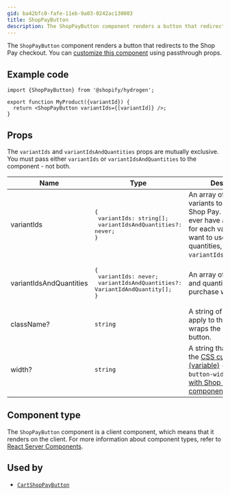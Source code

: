 ```yaml
---
gid: ba42bfc0-fafe-11eb-9a03-0242ac130003
title: ShopPayButton
description: The ShopPayButton component renders a button that redirects to the Shop Pay checkout.
---
```


The `ShopPayButton` component renders a button that redirects to the Shop Pay checkout. You can [customize this component](https://shopify.dev/api/hydrogen/components#customizing-hydrogen-components) using passthrough props.

## Example code

```tsx
import {ShopPayButton} from '@shopify/hydrogen';

export function MyProduct({variantId}) {
  return <ShopPayButton variantIds={[variantId]} />;
}
```

## Props

The `variantIds` and `variantIdsAndQuantities` props are mutually exclusive. You must pass either `variantIds` or `variantIdsAndQuantities` to the component - not both.

| Name                    | Type                                                                                             | Description                                                                                                                                                                                    |
| ----------------------- | ------------------------------------------------------------------------------------------------ | ---------------------------------------------------------------------------------------------------------------------------------------------------------------------------------------------- |
| variantIds              | <pre>{ <br> variantIds: string[]; <br> variantIdsAndQuantities?: never;<br>}</pre>               | An array of IDs of the variants to purchase with Shop Pay. This will only ever have a quantity of 1 for each variant. If you want to use other quantities, then use `variantIdsAndQuantities`. |
| variantIdsAndQuantities | <pre>{ <br> variantIds: never; <br> variantIdsAndQuantities?: VariantIdAndQuantity[];<br>}</pre> | An array of variant IDs and quantities to purchase with Shop Pay.                                                                                                                              |
| className?              | <code>string</code>                                                                              | A string of classes to apply to the `div` that wraps the Shop Pay button.                                                                                                                      |
| width? | <code>string</code> |   A string that's applied to the [CSS custom property (variable)](https://developer.mozilla.org/en-US/docs/Web/CSS/--*) `--shop-pay-button-width` for the [Buy with Shop Pay component](https://shopify.dev/custom-storefronts/tools/web-components#buy-with-shop-pay-component). |


## Component type

The `ShopPayButton` component is a client component, which means that it renders on the client. For more information about component types, refer to [React Server Components](https://shopify.dev/custom-storefronts/hydrogen/framework/react-server-components).

## Used by

- [`CartShopPayButton`](https://shopify.dev/api/hydrogen/components/cart/cartshoppaybutton)
